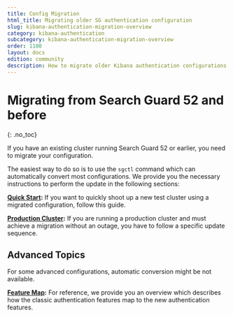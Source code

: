 ```yaml
---
title: Config Migration
html_title: Migrating older SG authentication configuration
slug: kibana-authentication-migration-overview
category: kibana-authentication
subcategory: kibana-authentication-migration-overview
order: 1100
layout: docs
edition: community
description: How to migrate older Kibana authentication configurations to sg_frontend_config.yml
---
```

<!---
Copyright 2020 floragunn GmbH
-->

# Migrating from Search Guard 52 and before
{: .no_toc}

If you have an existing cluster running Search Guard 52 or earlier, you need to migrate your configuration. 

The easiest way to do so is to use the `sgctl` command which can automatically convert most configurations. We provide you the necessary instructions to perform the update in the following sections:

**[Quick Start](kibana_authentication_52migration_quick.md):** If you want to quickly shoot up a new test cluster using a migrated configuration, follow this guide.

**[Production Cluster](kibana_authentication_52migration_prod.md):** If you are running a production cluster and must achieve a migration without an outage, you have to follow a specific update sequence. 


## Advanced Topics

For some advanced configurations, automatic conversion might be not available. 

**[Feature Map](kibana_authentication_52migration_feature_map.md):** For reference, we provide you an overview which describes how the classic authentication features map to the new authentication features.


